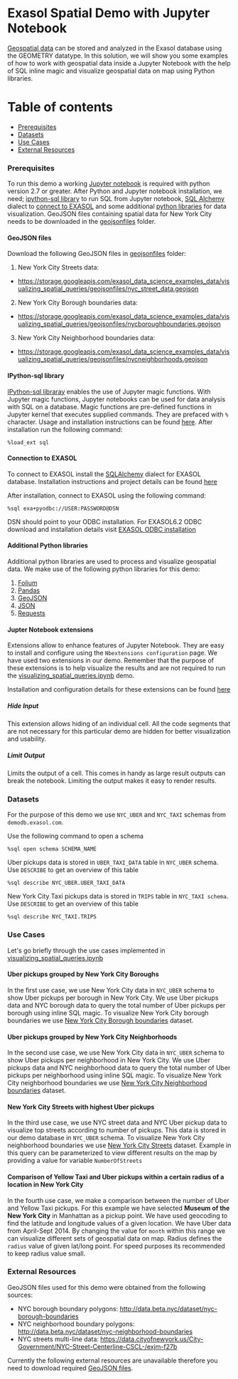 # Exasol Spatial Demo with Jupyter Notebook

[
Geospatial data](https://docs.exasol.com/sql_references/geospatialdata.htm) can be stored and analyzed in the Exasol database using the GEOMETRY datatype. In this solution, we will show you some examples of how to work with geospatial data inside a Jupyter Notebook with the help of SQL inline magic and visualize geospatial data on map using Python libraries. 

# Table of contents

<!-- toc -->

- [Prerequisites](#prerequisites)
- [Datasets](#datasets)
- [Use Cases](#use-cases)
- [External Resources](#external-resources)

<!-- tocstop -->

### Prerequisites  

To run this demo a working [Jupyter notebook](https://jupyter.org/install) is required with python version 2.7 or greater.  After Python and Jupyter notebook installation, we need; [ipython-sql library](#ipython-sql-library) to run SQL from Jupyter notebook, [SQL Alchemy](https://www.sqlalchemy.org/) dialect to [connect to EXASOL](#connection-to-exasol) and some additional [python libraries](#additional-python-libraries) for data visualization. GeoJSON files containing spatial data for New York City needs to be downloaded in the [geojsonfiles](geojsonfiles) folder. 

#### GeoJSON files

Download the following GeoJSON files in [geojsonfiles](geojsonfiles) folder:

1. New York City Streets data:
  - https://storage.googleapis.com/exasol_data_science_examples_data/visualizing_spatial_queries/geojsonfiles/nyc_street_data.geojson
2. New York City Borough boundaries data:
  - https://storage.googleapis.com/exasol_data_science_examples_data/visualizing_spatial_queries/geojsonfiles/nycboroughboundaries.geojson
3. New York City Neighborhood boundaries data:
  - https://storage.googleapis.com/exasol_data_science_examples_data/visualizing_spatial_queries/geojsonfiles/nycneighborhoods.geojson

#### IPython-sql library

[IPython-sql libraray](https://github.com/catherinedevlin/ipython-sql) enables the use of Jupyter magic functions. With Jupyter magic functions, Jupyter notebooks can be used for data analysis with SQL on a database. Magic functions are pre-defined functions in Jupyter kernel that executes supplied commands. They are prefaced with `%` character. Usage and installation instructions can be found [here](https://github.com/catherinedevlin/ipython-sql).  After installation run the following command:

```mysql
%load_ext sql
```

#### Connection to EXASOL

To connect to EXASOL install the [SQLAlchemy](https://www.sqlalchemy.org/) dialect for EXASOL database. Installation instructions and project details can be found [here](https://pypi.org/project/sqlalchemy-exasol/)

After installation, connect to EXASOL using the following command:

```mysql
%sql exa+pyodbc://USER:PASSWORD@DSN
```

DSN should point to your ODBC installation. For EXASOL6.2 ODBC download and installation details visit [EXASOL ODBC installation](https://www.exasol.com/portal/display/DOWNLOAD/6.2) 

#### Additional Python libraries

Additional python libraries are used to process and visualize geospatial data. We make use of the following python libraries for this demo:

1. [Folium](https://pypi.org/project/folium/)
2. [Pandas](https://pandas.pydata.org/pandas-docs/stable/install.html)
3. [GeoJSON](https://pypi.org/project/geojson/)
4. [JSON](https://docs.python.org/3/library/json.html)
5. [Requests](https://pypi.org/project/requests/)

#### Jupter Notebook extensions

Extensions allow to enhance features of Jupyter Notebook. They are easy to install and configure using the `Nbextensions configuration` page. We have used two extensions in our demo. Remember that the purpose of these extensions is to help visualize the results and are not required to run the [visualizing_spatial_queries.ipynb](visualizing_spatial_queries.ipynb) demo. 

Installation and configuration details for these extensions can be found [here](https://github.com/ipython-contrib/jupyter_contrib_nbextensions)

##### Hide Input

This extension allows hiding of an individual cell. All the code segments that are not necessary for this particular demo are hidden for better visualization and usability. 

##### Limit Output

Limits the output of a cell. This comes in handy as large result outputs can break the notebook. Limiting the output makes it easy to render results. 

### Datasets

For the purpose of this demo we use `NYC_UBER` and `NYC_TAXI` schemas from `demodb.exasol.com`. 

Use the following command to open a schema 

```mysql
%sql open schema SCHEMA_NAME
```

Uber pickups data is stored in `UBER_TAXI_DATA` table in `NYC_UBER` schema. Use `DESCRIBE` to get an overview of this table

```mysql 
%sql describe NYC_UBER.UBER_TAXI_DATA
```

New York City Taxi pickups data is stored in `TRIPS`  table in `NYC_TAXI schema`. Use `DESCRIBE` to get an overview of this table

```mysql 
%sql describe NYC_TAXI.TRIPS
```

### Use Cases 

Let's go briefly through the use cases implemented in [visualizing_spatial_queries.ipynb](visualizing_spatial_queries.ipynb)

#### Uber pickups grouped by New York City Boroughs

In the first use case, we use New York City data in `NYC_UBER` schema to show Uber pickups per borough in New York City. We use Uber pickups data and NYC borough data to query the total number of Uber pickups per borough using inline SQL magic. To visualize New York City borough boundaries we use [New York City Borough boundaries](#GeoJSON-files) dataset. 

#### Uber pickups grouped by New York City Neighborhoods

In the second use case, we use New York City data in `NYC_UBER` schema  to show Uber pickups per neighborhood in New York City. We use Uber pickups data and NYC neighborhood data to query the total number of Uber pickups per neighborhood using inline SQL magic. To visualize New York City neighborhood boundaries we use [New York City Neighborhood boundaries](#GeoJSON-files) dataset. 

#### New York City Streets with highest Uber pickups

In the third use case, we use NYC street data and NYC Uber pickup data to visualize top streets according to number of pickups. This data is stored in our demo database in `NYC_UBER` schema.  To visualize New York City neighborhood boundaries we use [New York City Streets](#GeoJSON-files) dataset. Example in this query can be parameterized to view different results on the map by providing a value for variable `NumberOfStreets` 

#### Comparison of Yellow Taxi and Uber pickups within a certain radius of a location in New York City 

In the fourth use case, we make a comparison between the number of Uber and Yellow Taxi pickups. For this example we have selected **Museum of the New York City** in Manhattan as a pickup point. We have used geocoding to find the latitude and longitude values of a given location. We have Uber data from April-Sept 2014. By changing the value for `month` within this range we can visualize different sets of geospatial data on map. Radius defines the `radius` value of given lat/long point. For speed purposes its recommended to keep radius value small. 

### External Resources

GeoJSON files used for this demo were obtained from the following sources:

- NYC borough boundary polygons:  http://data.beta.nyc/dataset/nyc-borough-boundaries
- NYC neighborhood boundary polygons:  http://data.beta.nyc/dataset/nyc-neighborhood-boundaries
- NYC streets multi-line data: https://data.cityofnewyork.us/City-Government/NYC-Street-Centerline-CSCL-/exjm-f27b

Currently the following external resources are unavailable therefore you need to download required [GeoJSON files](#GeoJSON-files).

